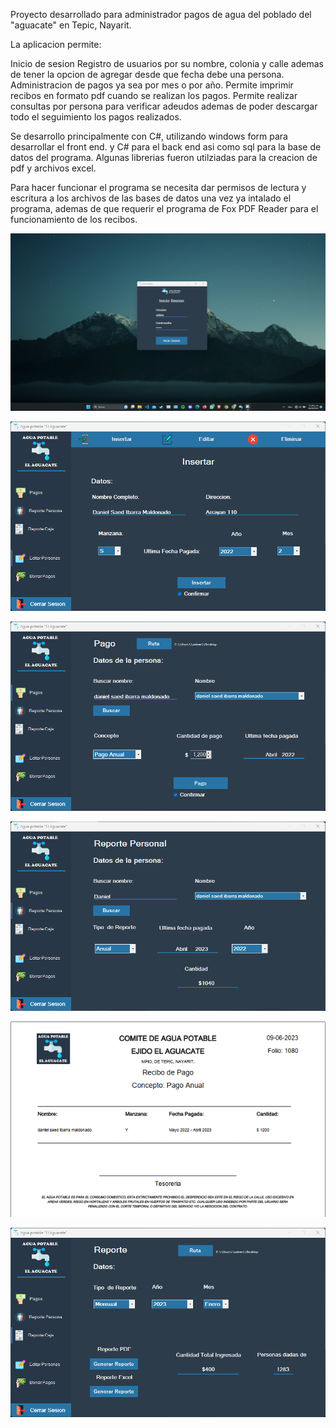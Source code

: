 
Proyecto desarrollado para administrador pagos de agua del poblado del "aguacate" en Tepic, Nayarit.

La aplicacion permite:

Inicio de sesion
Registro de usuarios por su nombre, colonia y calle ademas de tener la opcion de agregar desde que fecha debe una persona.
Administracion de pagos ya sea por mes o por año.
Permite imprimir recibos en formato pdf cuando se realizan los pagos.
Permite realizar consultas por persona para verificar adeudos ademas de poder descargar todo el seguimiento los pagos realizados.

Se desarrollo principalmente con C#, utilizando windows form para desarrollar el front end. y C# para el back end asi como sql para la base de datos del programa. Algunas librerias fueron utilziadas para la creacion de pdf y archivos excel.

Para hacer funcionar el programa se necesita dar permisos de lectura y escritura a los archivos de las bases de datos una vez ya intalado el programa, ademas de que requerir el programa de Fox PDF Reader para el funcionamiento de los recibos.

![alt text](https://github.com/DanielSaed/Administracion-Pagos-Agua/blob/main/img-github/InicioSesion.png)

![alt text](https://github.com/DanielSaed/Administracion-Pagos-Agua/blob/main/img-github/registro.png)

![alt text](https://github.com/DanielSaed/Administracion-Pagos-Agua/blob/main/img-github/pago.png)

![alt text](https://github.com/DanielSaed/Administracion-Pagos-Agua/blob/main/img-github/reportepersona.png)

![alt text](https://github.com/DanielSaed/Administracion-Pagos-Agua/blob/main/img-github/recibo.png)

![alt text](https://github.com/DanielSaed/Administracion-Pagos-Agua/blob/main/img-github/reportecaja.png)
